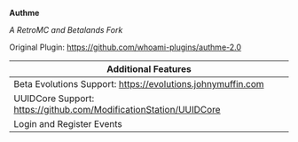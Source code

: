 **Authme**

*A RetroMC and Betalands Fork*

Original Plugin: https://github.com/whoami-plugins/authme-2.0


| **Additional Features** |
| --- |
| Beta Evolutions Support: https://evolutions.johnymuffin.com |
| UUIDCore Support: https://github.com/ModificationStation/UUIDCore |
| Login and Register Events |